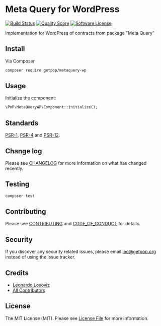 # Meta Query for WordPress

[![Build Status][ico-travis]][link-travis]
[![Quality Score][ico-code-quality]][link-code-quality]
[![Software License][ico-license]](LICENSE.md)

<!--
[![Latest Version on Packagist][ico-version]][link-packagist]
[![Coverage Status][ico-scrutinizer]][link-scrutinizer]
[![Total Downloads][ico-downloads]][link-downloads]
-->

Implementation for WordPress of contracts from package "Meta Query"

## Install

Via Composer

``` bash
composer require getpop/metaquery-wp
```

## Usage

Initialize the component:

``` php
\PoP\MetaQueryWP\Component::initialize();
```

## Standards

[PSR-1](https://www.php-fig.org/psr/psr-1), [PSR-4](https://www.php-fig.org/psr/psr-4) and [PSR-12](https://www.php-fig.org/psr/psr-12).

## Change log

Please see [CHANGELOG](CHANGELOG.md) for more information on what has changed recently.

## Testing

``` bash
composer test
```

## Contributing

Please see [CONTRIBUTING](CONTRIBUTING.md) and [CODE_OF_CONDUCT](CODE_OF_CONDUCT.md) for details.

## Security

If you discover any security related issues, please email leo@getpop.org instead of using the issue tracker.

## Credits

- [Leonardo Losoviz][link-author]
- [All Contributors][link-contributors]

## License

The MIT License (MIT). Please see [License File](LICENSE.md) for more information.

[ico-version]: https://img.shields.io/packagist/v/getpop/metaquery-wp.svg?style=flat-square
[ico-license]: https://img.shields.io/badge/license-MIT-brightgreen.svg?style=flat-square
[ico-travis]: https://img.shields.io/travis/getpop/metaquery-wp/master.svg?style=flat-square
[ico-scrutinizer]: https://img.shields.io/scrutinizer/coverage/g/getpop/metaquery-wp.svg?style=flat-square
[ico-code-quality]: https://img.shields.io/scrutinizer/g/getpop/metaquery-wp.svg?style=flat-square
[ico-downloads]: https://img.shields.io/packagist/dt/getpop/metaquery-wp.svg?style=flat-square

[link-packagist]: https://packagist.org/packages/getpop/metaquery-wp
[link-travis]: https://travis-ci.org/getpop/metaquery-wp
[link-scrutinizer]: https://scrutinizer-ci.com/g/getpop/metaquery-wp/code-structure
[link-code-quality]: https://scrutinizer-ci.com/g/getpop/metaquery-wp
[link-downloads]: https://packagist.org/packages/getpop/metaquery-wp
[link-author]: https://github.com/leoloso
[link-contributors]: ../../contributors
